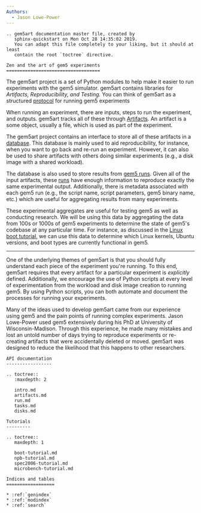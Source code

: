 ```yaml
---
Authors:
  - Jason Lowe-Power
---
```


```eval_rst
.. gem5art documentation master file, created by
   sphinx-quickstart on Mon Oct 28 14:35:02 2019.
   You can adapt this file completely to your liking, but it should at least
   contain the root `toctree` directive.

Zen and the art of gem5 experiments
===================================
```

The gem5art project is a set of Python modules to help make it easier to run experiments with the gem5 simulator.
gem5art contains libraries for *Artifacts, Reproducibility, and Testing.*
You can think of gem5art as a structured [protocol](https://en.wikipedia.org/wiki/Protocol_(science)) for running gem5 experiments

When running an experiment, there are inputs, steps to run the experiment, and outputs.
gem5art tracks all of these through [Artifacts](artifacts).
An artifact is a some object, usually a file, which is used as part of the experiment.

The gem5art project contains an interface to store all of these artifacts in a [database](artifacts.html#artifactdb).
This database is mainly used to aid reproducibility, for instance, when you want to go back and re-run an experiment.
However, it can also be used to share artifacts with others doing similar experiments (e.g., a disk image with a shared workload).

The database is also used to store results from [gem5 runs](run).
Given all of the input artifacts, these [runs](run.html#runs-api-documentation) have enough information to reproduce exactly the same experimental output.
Additionally, there is metadata associated with each gem5 run (e.g., the script name, script parameters, gem5 binary name, etc.) which are useful for aggregating results from many experiments.

These experimental aggregates are useful for testing gem5 as well as conducting research.
We will be using this data by aggregating the data from 100s or 1000s of gem5 experiments to determine the state of gem5's codebase at any particular time.
For instance, as discussed in the [Linux boot tutorial](boot-tutorial), we can use this data to determine which Linux kernels, Ubuntu versions, and boot types are currently functional in gem5.

----

One of the underlying themes of gem5art is that you should fully understand each piece of the experiment you're running.
To this end, gem5art requires that every artifact for a particular experiment is *explicitly* defined.
Additionally, we encourage the use of Python scripts at every level of experimentation from the workload and disk image creation to running gem5.
By using Python scripts, you can both automate and document the processes for running your experiments.

Many of the ideas used to develop gem5art came from our experience using gem5 and the pain points of running complex experiments.
Jason Lowe-Power used gem5 extensively during his PhD at University of Wisconsin-Madison.
Through this experience, he made many mistakes and lost an untold number of days trying to reproduce experiments or re-creating artifacts that were accidentally deleted or moved.
gem5art was designed to reduce the likelihood that this happens to other researchers.



```eval_rst
API documentation
-----------------

.. toctree::
   :maxdepth: 2

   intro.md
   artifacts.md
   run.md
   tasks.md
   disks.md

Tutorials
---------

.. toctree::
   maxdepth: 1

   boot-tutorial.md
   npb-tutorial.md
   spec2006-tutorial.md
   microbench-tutorial.md

Indices and tables
==================

* :ref:`genindex`
* :ref:`modindex`
* :ref:`search`
```

